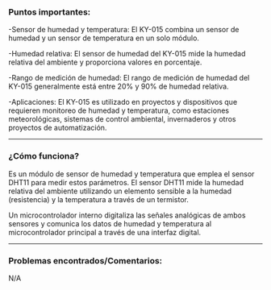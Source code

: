 ### Puntos importantes:

-Sensor de humedad y temperatura: El KY-015 combina un sensor de humedad y un sensor de temperatura en un solo módulo.

-Humedad relativa: El sensor de humedad del KY-015 mide la humedad relativa del ambiente y proporciona valores en porcentaje.

-Rango de medición de humedad: El rango de medición de humedad del KY-015 generalmente está entre 20% y 90% de humedad relativa.

-Aplicaciones: El KY-015 es utilizado en proyectos y dispositivos que requieren monitoreo de humedad y temperatura, como estaciones meteorológicas, sistemas de control ambiental, invernaderos y otros proyectos de automatización.

---------------------
### ¿Cómo funciona?

Es un módulo de sensor de humedad y temperatura que emplea el sensor DHT11 para medir estos parámetros. El sensor DHT11 mide la humedad relativa del ambiente utilizando un elemento sensible a la humedad (resistencia) y la temperatura a través de un termistor. 

Un microcontrolador interno digitaliza las señales analógicas de ambos sensores y comunica los datos de humedad y temperatura al microcontrolador principal a través de una interfaz digital.

----------------------
### Problemas encontrados/Comentarios:

N/A